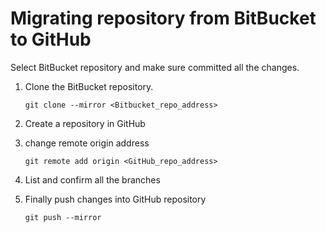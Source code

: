 # Migrating repository from BitBucket to GitHub
Select BitBucket repository and make sure committed all the changes.

1. Clone the BitBucket repository.
 
   `git clone --mirror <Bitbucket_repo_address>`

2. Create a repository in GitHub
          
3. change remote origin address	

   `git remote add origin <GitHub_repo_address>`

4. List and confirm all the branches
      
5. Finally push changes into GitHub repository

   `git push --mirror`
